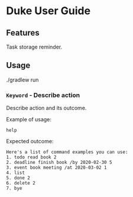 # Duke User Guide

## Features 

Task storage reminder.

## Usage

./gradlew run

### `Keyword` - Describe action

Describe action and its outcome.

Example of usage: 

`help`

Expected outcome:

    Here's a list of command examples you can use:
    1. todo read book 2
    2. deadline finish book /by 2020-02-30 5
    3. event book meeting /at 2020-03-02 1
    4. list
    5. done 2
    6. delete 2
    7. bye
